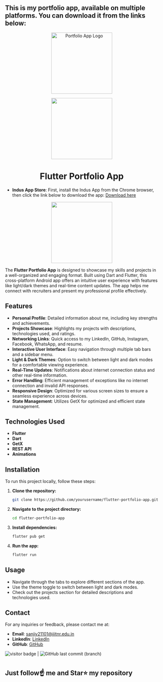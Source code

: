 
## This is my portfolio app, available on multiple platforms. You can download it from the links below:

<p align="center">
<img src="https://play-lh.googleusercontent.com/6DXVm080hJmMQqGt-cbt96dt3uOpHIgqRkaRDQzgllNbz50TWzm8h9oNTVd6AFdUdMo=w480-h960-rw" alt="Portfolio App Logo" width="200"/>
</p>

<p align="center">
<a href="https://play.google.com/store/apps/details?id=com.sanjiv.portfolioapp" target="_blank"><img src="https://user-images.githubusercontent.com/69595691/203753454-6dd20127-9dee-4c17-a28d-15236b477db5.png" width="200"/></a>
</p>

<h1 align="center">Flutter Portfolio App</h1>

- **Indus App Store**: First, install the Indus App from the Chrome browser, then click the link below to download the app: [Download here](http://www.indusappstore.com/details/indus/1091606)


<p align="center">
<a href="http://www.indusappstore.com/details/indus/1091606" target="_blank"><img src="https://docstore.indusappstore.com/public/external/developerdashboard-static/badge-black-background-english.png" width="200"/></a>
</p>

The **Flutter Portfolio App** is designed to showcase my skills and projects in a well-organized and engaging format. Built using Dart and Flutter, this cross-platform Android app offers an intuitive user experience with features like light/dark themes and real-time content updates. The app helps me connect with recruiters and present my professional profile effectively.

## Features

- **Personal Profile**: Detailed information about me, including key strengths and achievements.
- **Projects Showcase**: Highlights my projects with descriptions, technologies used, and ratings.
- **Networking Links**: Quick access to my LinkedIn, GitHub, Instagram, Facebook, WhatsApp, and resume.
- **Interactive User Interface**: Easy navigation through multiple tab bars and a sidebar menu.
- **Light & Dark Themes**: Option to switch between light and dark modes for a comfortable viewing experience.
- **Real-Time Updates**: Notifications about internet connection status and other real-time information.
- **Error Handling**: Efficient management of exceptions like no internet connection and invalid API responses.
- **Responsive Design**: Optimized for various screen sizes to ensure a seamless experience across devices.
- **State Management**: Utilizes GetX for optimized and efficient state management.

## Technologies Used

- **Flutter**
- **Dart**
- **GetX**
- **REST API**
- **Animations**
<!--
## Screenshots

<p align="center">
<img src="link-to-light-mode-screenshot" alt="Light Mode Screenshot" width="300"/>
<img src="link-to-dark-mode-screenshot" alt="Dark Mode Screenshot" width="300"/>
</p>
-->

## Installation

To run this project locally, follow these steps:

1. **Clone the repository:**
   ```bash
   git clone https://github.com/yourusername/flutter-portfolio-app.git
   ```
2. **Navigate to the project directory:**
   ```bash
   cd flutter-portfolio-app
   ```
3. **Install dependencies:**
   ```bash
   flutter pub get
   ```
4. **Run the app:**
   ```bash
   flutter run
   ```

## Usage

- Navigate through the tabs to explore different sections of the app.
- Use the theme toggle to switch between light and dark modes.
- Check out the projects section for detailed descriptions and technologies used.


## Contact

For any inquiries or feedback, please contact me at:

- **Email**: sanjiv21101@iiitnr.edu.in
- **LinkedIn**: [LinkedIn](https://www.linkedin.com/in/sanjiv-kushwaha101/)
- **GitHub**: [GitHub](https://github.com/sanjiv0286)


<img src= "https://visitor-badge.laobi.icu/badge?page_id=sanjiv0286/Portfolio-App" alt="visitor badge"/> |  ![GitHub last commit (branch)](https://img.shields.io/github/last-commit/sanjiv0286/Portfolio-App/main)
#
## Just follow☝️ me and Star⭐ my repository 
